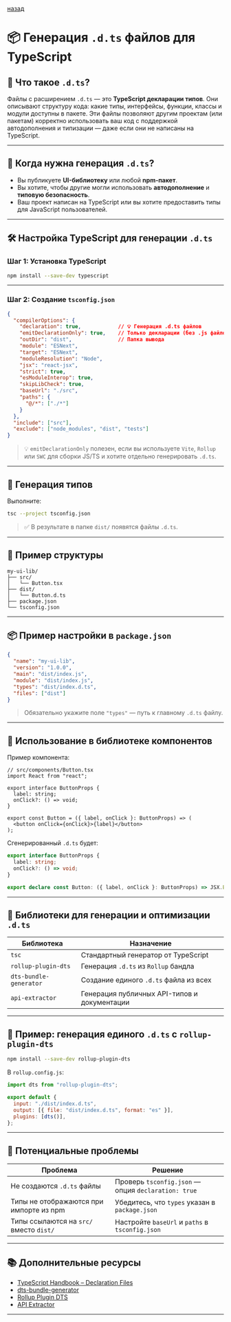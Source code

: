 

[назад](../Build_and_Deployment.md)


# 📦 Генерация `.d.ts` файлов для TypeScript

## 📘 Что такое `.d.ts`?

Файлы с расширением `.d.ts` — это **TypeScript декларации типов**. Они описывают структуру кода: какие типы, интерфейсы, функции, классы и модули доступны в пакете. Эти файлы позволяют другим проектам (или пакетам) корректно использовать ваш код с поддержкой автодополнения и типизации — даже если они не написаны на TypeScript.

---

## 🧩 Когда нужна генерация `.d.ts`?

- Вы публикуете **UI-библиотеку** или любой **npm-пакет**.
- Вы хотите, чтобы другие могли использовать **автодополнение** и **типовую безопасность**.
- Ваш проект написан на TypeScript или вы хотите предоставить типы для JavaScript пользователей.

---

## 🛠 Настройка TypeScript для генерации `.d.ts`

### Шаг 1: Установка TypeScript

```bash
npm install --save-dev typescript
````

---

### Шаг 2: Создание `tsconfig.json`

```json
{
  "compilerOptions": {
    "declaration": true,            // 💡 Генерация .d.ts файлов
    "emitDeclarationOnly": true,    // Только декларации (без .js файлов, опционально)
    "outDir": "dist",               // Папка вывода
    "module": "ESNext",
    "target": "ESNext",
    "moduleResolution": "Node",
    "jsx": "react-jsx",
    "strict": true,
    "esModuleInterop": true,
    "skipLibCheck": true,
    "baseUrl": "./src",
    "paths": {
      "@/*": ["./*"]
    }
  },
  "include": ["src"],
  "exclude": ["node_modules", "dist", "tests"]
}
```

> 💡 `emitDeclarationOnly` полезен, если вы используете `Vite`, `Rollup` или `SWC` для сборки JS/TS и хотите отдельно генерировать `.d.ts`.

---

## 🔄 Генерация типов

Выполните:

```bash
tsc --project tsconfig.json
```

> ✅ В результате в папке `dist/` появятся файлы `.d.ts`.

---

## 🧪 Пример структуры

```
my-ui-lib/
├── src/
│   └── Button.tsx
├── dist/
│   └── Button.d.ts
├── package.json
└── tsconfig.json
```

---

## 📦 Пример настройки в `package.json`

```json
{
  "name": "my-ui-lib",
  "version": "1.0.0",
  "main": "dist/index.js",
  "module": "dist/index.js",
  "types": "dist/index.d.ts",
  "files": ["dist"]
}
```

> Обязательно укажите поле `"types"` — путь к главному `.d.ts` файлу.

---

## 📂 Использование в библиотеке компонентов

Пример компонента:

```tsx
// src/components/Button.tsx
import React from "react";

export interface ButtonProps {
  label: string;
  onClick?: () => void;
}

export const Button = ({ label, onClick }: ButtonProps) => (
  <button onClick={onClick}>{label}</button>
);
```

Сгенерированный `.d.ts` будет:

```ts
export interface ButtonProps {
  label: string;
  onClick?: () => void;
}

export declare const Button: ({ label, onClick }: ButtonProps) => JSX.Element;
```

---

## 🧰 Библиотеки для генерации и оптимизации `.d.ts`

| Библиотека             | Назначение                                   |
| ---------------------- | -------------------------------------------- |
| `tsc`                  | Стандартный генератор от TypeScript          |
| `rollup-plugin-dts`    | Генерация `.d.ts` из `Rollup` бандла         |
| `dts-bundle-generator` | Создание единого `.d.ts` файла из всех       |
| `api-extractor`        | Генерация публичных API-типов и документации |

---

## 🧩 Пример: генерация единого `.d.ts` с `rollup-plugin-dts`

```bash
npm install --save-dev rollup-plugin-dts
```

В `rollup.config.js`:

```js
import dts from "rollup-plugin-dts";

export default {
  input: "./dist/index.d.ts",
  output: [{ file: "dist/index.d.ts", format: "es" }],
  plugins: [dts()],
};
```

---

## 🚧 Потенциальные проблемы

| Проблема                                | Решение                                             |
| --------------------------------------- | --------------------------------------------------- |
| Не создаются `.d.ts` файлы              | Проверь `tsconfig.json` — опция `declaration: true` |
| Типы не отображаются при импорте из npm | Убедитесь, что `types` указан в `package.json`      |
| Типы ссылаются на `src/` вместо `dist/` | Настройте `baseUrl` и `paths` в `tsconfig.json`     |

---

## 📚 Дополнительные ресурсы

* [TypeScript Handbook – Declaration Files](https://www.typescriptlang.org/docs/handbook/declaration-files/introduction.html)
* [dts-bundle-generator](https://github.com/timocov/dts-bundle-generator)
* [Rollup Plugin DTS](https://github.com/Swatinem/rollup-plugin-dts)
* [API Extractor](https://api-extractor.com/)

---
